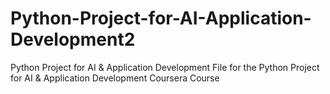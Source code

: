 # Python-Project-for-AI-Application-Development2
Python Project for AI &amp; Application Development
File for the Python Project for AI & Application Development Coursera Course
